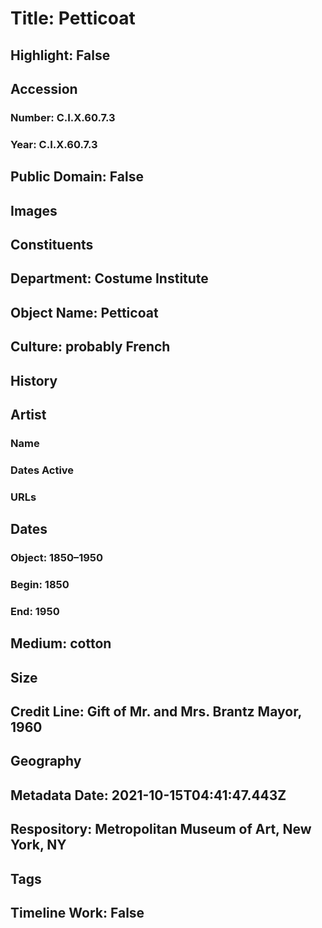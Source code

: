 # Title: Petticoat
## Highlight: False
## Accession
### Number: C.I.X.60.7.3
### Year: C.I.X.60.7.3
## Public Domain: False
## Images
## Constituents
## Department: Costume Institute
## Object Name: Petticoat
## Culture: probably French
## History
## Artist
### Name
### Dates Active
### URLs
## Dates
### Object: 1850–1950
### Begin: 1850
### End: 1950
## Medium: cotton
## Size
## Credit Line: Gift of Mr. and Mrs. Brantz Mayor, 1960
## Geography
## Metadata Date: 2021-10-15T04:41:47.443Z
## Respository: Metropolitan Museum of Art, New York, NY
## Tags
## Timeline Work: False